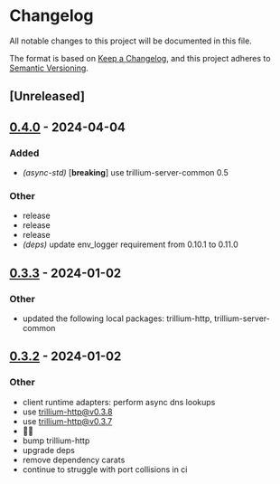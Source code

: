 # Changelog
All notable changes to this project will be documented in this file.

The format is based on [Keep a Changelog](https://keepachangelog.com/en/1.0.0/),
and this project adheres to [Semantic Versioning](https://semver.org/spec/v2.0.0.html).

## [Unreleased]

## [0.4.0](https://github.com/trillium-rs/trillium/compare/trillium-async-std-v0.3.3...trillium-async-std-v0.4.0) - 2024-04-04

### Added
- *(async-std)* [**breaking**] use trillium-server-common 0.5

### Other
- release
- release
- release
- *(deps)* update env_logger requirement from 0.10.1 to 0.11.0

## [0.3.3](https://github.com/trillium-rs/trillium/compare/trillium-async-std-v0.3.2...trillium-async-std-v0.3.3) - 2024-01-02

### Other
- updated the following local packages: trillium-http, trillium-server-common

## [0.3.2](https://github.com/trillium-rs/trillium/compare/trillium-async-std-v0.3.1...trillium-async-std-v0.3.2) - 2024-01-02

### Other
- client runtime adapters: perform async dns lookups
- use trillium-http@v0.3.8
- use trillium-http@v0.3.7
- 📎💬
- bump trillium-http
- upgrade deps
- remove dependency carats
- continue to struggle with port collisions in ci
